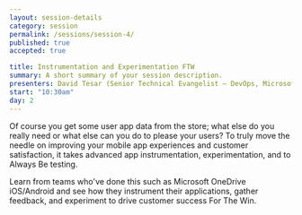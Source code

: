 ```yaml
---
layout: session-details
category: session
permalink: /sessions/session-4/
published: true
accepted: true

title: Instrumentation and Experimentation FTW
summary: A short summary of your session description.
presenters: David Tesar (Senior Technical Evangelist – DevOps, Microsoft)
start: "10:30am"
day: 2
---
```

Of course you get some user app data from the store; what else do you really need or what else can you do to please your users? 
To truly move the needle on improving your mobile app experiences and customer satisfaction, it takes advanced app instrumentation, experimentation, and to Always Be testing. 


Learn from teams who've done this such as Microsoft OneDrive iOS/Android and see how they instrument their applications, gather feedback, and experiment to drive customer success For The Win.
